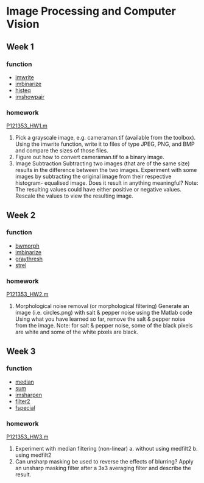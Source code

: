 # Image Processing and Computer Vision
## Week 1
### function
* [imwrite](https://ww2.mathworks.cn/help/releases/R2022b/matlab/ref/imwrite.html?lang=en)
* [imbinarize](https://ww2.mathworks.cn/help/releases/R2022b/images/ref/imbinarize.html?lang=en)
* [histeq](https://ww2.mathworks.cn/help/releases/R2022b/images/ref/histeq.html?lang=en)
* [imshowpair](https://ww2.mathworks.cn/help/releases/R2022b/images/ref/imshowpair.html?searchHighlight=imshowpair&s_tid=doc_srchtitle)
### homework 
[P121353_HW1.m](week1/P121353_HW1.m)
1. Pick a grayscale image, e.g. cameraman.tif (available from the toolbox). Using the imwrite function, write it to files of type JPEG, PNG, and BMP and compare the sizes of those files.
2. Figure out how to convert cameraman.tif to a binary image.
3. Image Subtraction
Subtracting two images (that are of the same size) results in the difference between the two images. Experiment with some images by subtracting the original image from their respective histogram- equalised image. Does it result in anything meaningful?
Note: The resulting values could have either positive or negative values. Rescale the values to view the resulting image.


## Week 2
### function
* [bwmorph](https://ww2.mathworks.cn/help/releases/R2022b/images/ref/bwmorph.html?lang=en)
* [imbinarize](https://ww2.mathworks.cn/help/releases/R2022b/images/ref/imbinarize.html?lang=en)
* [graythresh](https://ww2.mathworks.cn/help/releases/R2022b/images/ref/graythresh.html?lang=en)
* [strel](https://ww2.mathworks.cn/help/releases/R2022b/images/ref/strel.html?lang=en)
### homework 
[P121353_HW2.m](week2/P121353_HW2.m)
1. Morphological noise removal (or morphological filtering)
Generate an image (i.e. circles.png) with salt & pepper noise using the Matlab code
Using what you have learned so far, remove the salt & pepper noise from the image. Note: for salt & pepper noise, some of the black pixels are white and some of the white pixels are black.

## Week 3
### function
* [median](https://ww2.mathworks.cn/help/releases/R2022b/matlab/ref/median.html?s_tid=doc_ta)
* [sum](https://ww2.mathworks.cn/help/releases/R2022b/matlab/ref/sum.html?s_tid=doc_ta)
* [imsharpen](https://ww2.mathworks.cn/help/releases/R2022b/images/ref/imsharpen.html?searchHighlight=imsharpen&s_tid=doc_srchtitle)
* [filter2](https://ww2.mathworks.cn/help/releases/R2022b/matlab/ref/filter2.html?searchHighlight=filter2&s_tid=doc_srchtitle)
* [fspecial](https://ww2.mathworks.cn/help/releases/R2022b/images/ref/fspecial.html?lang=en)
### homework 
[P121353_HW3.m](week3/P121353_HW3.m)
1. Experiment with median filtering (non-linear)
a. without using medfilt2
b. using medfilt2
2. Can unsharp masking be used to reverse the effects of blurring? Apply an unsharp masking filter after a 3x3 averaging filter and describe the result.
